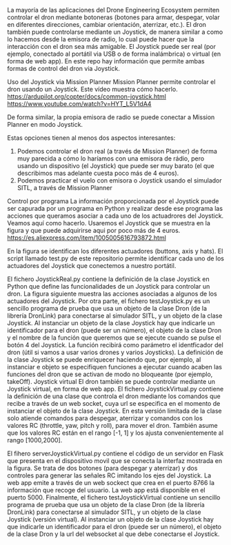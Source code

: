 La mayoría de las aplicaciones del Drone Engineering Ecosystem permiten controlar el dron mediante botoneras (botones para armar, despegar, volar en diferentes direcciones, cambiar orientación, aterrizar, etc.).
El dron también puede controlarse mediante un Joystick, de manera similar a como lo hacemos desde la emisora de radio, lo cual puede hacer que la interacción con el dron sea más amigable.
El Joystick puede ser real (por ejemplo, conectado al portátil via USB o de forma inalámbrica) o virtual (en forma de web app). En este repo hay información que permite ambas formas de control del dron via Joystick.

Uso del Joystick via Mission Planner
Mission Planner permite controlar el dron usando un Joystick. Este vídeo muestra cómo hacerlo.
https://ardupilot.org/copter/docs/common-joystick.html
https://www.youtube.com/watch?v=HYT_L5V1dA4

De forma similar, la propia emisora de radio se puede conectar a Mission Planner en modo Joystick. 

Estas opciones tienen al menos dos aspectos interesantes:
1. Podemos controlar el dron real (a través de Mission Planner) de forma muy parecida a cómo lo haríamos con una emisora de rádio, pero usando un dispositivo (el Joystick) que puede ser muy barato (el que describimos mas adelante cuesta poco más de 4 euros).
2. Podemos practicar el vuelo con emisora o Joystick usando el simulador SITL, a través de Mission Planner

Control por programa
La información proporcionada por el Joystick puede ser capurada por un programa en Python y realizar desde ese programa las acciones que queramos asociar a cada uno de los actuadrores del Joystick. Veamos aquí como hacerlo.
Usaremos el Joystick que se muestra en la figura y que puede adquirirse aqui por poco más de 4 euros.
https://es.aliexpress.com/item/1005005616793872.html

En la figura se identifican los diferentes actuadores (buttons, axis y hats).
El script llamado test.py de este repositorio permite identificar cada uno de los actuadores del Joystick que conectemos a nuestro portátil.

El fichero JoystickReal.py contiene la definición de la clase Joystick en Python que define las funcionalidades de un Joystick para controlar un dron. La figura siguiente muestra las acciones asociadas a algunos de los actuadores del Joystick. Por otra parte, el fichero testJoystick.py es un sencillo programa de prueba que usa un objeto de la clase Dron (de la librería DronLink) para conectarse al simulador SITL, y un objeto de la clase Joystick.
Al instanciar un objeto de la clase Joystick hay que indicarle un identificador para el dron (puede ser un número), el objeto de la clase Dron y el nombre de la función que queremos que se ejecute cuando se pulse el botón 4 del Joystick. La función recibirá como parámetro el identficador del dron (útil si vamos a usar varios drones y varios Joysticks).
La definición de la clase Joystick se puede enriquecer haciendo que, por ejemplo, al instanciar e objeto se especifiquen funciones a ejecutar cuando acaben las funciones del dron que se activan de modo no bloqueante (por ejemplo, takeOff).
Joystick virtual
El dron también se puede controlar mediante un Joystick virtual, en forma de web app. El fichero JoystickVirtual.py contiene la definición de una clase que controla el dron mediante los comandos que recibe a través de un web socket, cuya url se especifica en el momento de instanciar el objeto de la clase Joystick. En esta versión limitada de la clase solo atiende comandos para despegar, aterrizar y comandos con los valores RC (throttle, yaw, pitch y roll), para mover el dron. También asume que los valores RC están en el rango [-1, 1] y los ajusta convenientemente al rango [1000,2000].

El fihero serverJoystickVirtual.py contiene el código de un servidor en Flask que presenta en el dispositivo movil que se conecta la interfaz mostrada en la figura. Se trata de dos botones (para despegar y aterrizar) y dos controles para generar las señales RC imitando los ejes del Joystick. La web app emite  a través de un web sockect que crea en el puerto 8766 la información que recoge del usuario. La web app está disponible en el puerto 5000.
Finalmente, el fichero testJoystickVirtual contiene un sencillo programa de prueba que usa un objeto de la clase Dron (de la librería DronLink) para conectarse al simulador SITL, y un objeto de la clase Joystick (versión virtual).
Al instanciar un objeto de la clase Joystick hay que indicarle un identificador para el dron (puede ser un número), el objeto de la clase Dron y la url del websocket al que debe conectarse el Joystick.






 
